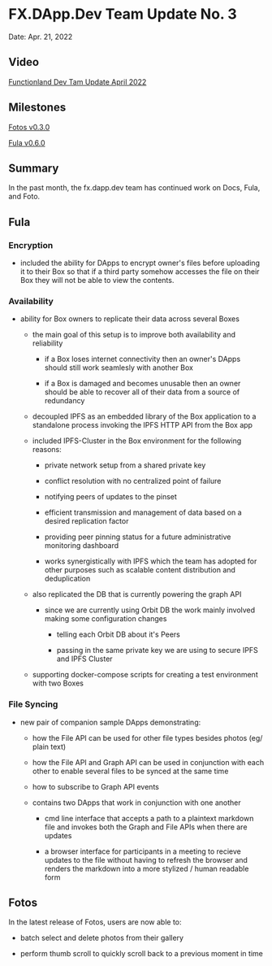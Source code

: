 # FX.DApp.Dev Team Update No. 3

Date: Apr. 21, 2022

## Video

[Functionland Dev Tam Update April 2022](https://www.youtube.com/watch?v=sAKym-u07e0&t=32s)

## Milestones

[Fotos v0.3.0](https://github.com/functionland/fotos/milestone/3?closed=1)

[Fula v0.6.0](https://github.com/functionland/fula/milestone/1?closed=1)

## Summary

In the past month, the fx.dapp.dev team has continued work on Docs, Fula, and Foto.


## Fula

### Encryption

  * included the ability for DApps to encrypt owner's files before uploading it to their Box
    so that if a third party somehow accesses the file on their Box
    they will not be able to view the contents.


### Availability

  * ability for Box owners to replicate their data across several Boxes

    * the main goal of this setup is to improve both availability and reliability

      * if a Box loses internet connectivity then an owner's DApps should still work seamlesly with another Box

      * if a Box is damaged and becomes unusable then an owner should be able to recover all of their data from a source of redundancy

    * decoupled IPFS as an embedded library of the Box application to a standalone process invoking the IPFS HTTP API from the Box app

    * included IPFS-Cluster in the Box environment for the following reasons:

      * private network setup from a shared private key

      * conflict resolution with no centralized point of failure

      * notifying peers of updates to the pinset

      * efficient transmission and management of data based on a desired replication factor

      * providing peer pinning status for a future administrative monitoring dashboard

      * works synergistically with IPFS which the team has adopted for other purposes such as scalable content distribution and deduplication


    * also replicated the DB that is currently powering the graph API

      * since we are currently using Orbit DB the work mainly involved making some configuration changes

        * telling each Orbit DB about it's Peers

        * passing in the same private key we are using to secure IPFS and IPFS Cluster

    * supporting docker-compose scripts for creating a test environment with two Boxes


### File Syncing

  * new pair of companion sample DApps demonstrating:

    * how the File API can be used for other file types besides photos (eg/ plain text)

    * how the File API and Graph API can be used in conjunction with each other to enable several files to be synced at the same time

    * how to subscribe to Graph API events

    * contains two DApps that work in conjunction with one another
      * cmd line interface that accepts a path to a plaintext markdown file and invokes both the Graph and File APIs when there are updates

      * a browser interface for participants in a meeting to recieve updates to the file without having to refresh the browser and renders the markdown into
        a more stylized / human readable form

## Fotos

In the latest release of Fotos, users are now able to:

  * batch select and delete photos from their gallery

  * perform thumb scroll to quickly scroll back to a previous moment in time


